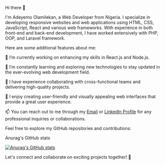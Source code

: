 Hi there 👋

I'm Adeyemo Olamilekan, a Web Developer from Nigeria. I specialize in developing responsive websites and web applications using HTML, CSS, JavaScript, React and various web frameworks. With experience in both front-end and back-end development, I have worked extensively with PHP, OOP, and Laravel framework.

Here are some additional features about me:

🔭 I’m currently working on enhancing my skills in React.js and Node.js.

🌱 I’m constantly learning and exploring new technologies to stay updated in the ever-evolving web development field.

💼 I have experience collaborating with cross-functional teams and delivering high-quality projects.

🌟 I enjoy creating user-friendly and visually appealing web interfaces that provide a great user experience.

📫 You can reach out to me through my [Email](mailto:adeyemoolamilekan08@gmail.com) or [LinkedIn Profile](https://www.linkedin.com/in/adeyemo-olamilekan-644033238/) for any professional inquiries or collaborations.

Feel free to explore my GitHub repositories and contributions:

Anurag's GitHub stats

[![Anurag's GitHub stats](https://github-readme-stats.vercel.app/api?username=Adeyemoolamilekan08)](https://github.com/anuraghazra/github-readme-stats)

Let's connect and collaborate on exciting projects together! 🚀
